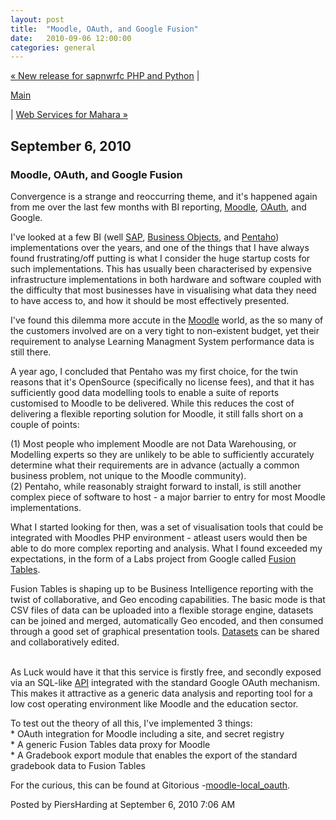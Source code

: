```yaml
---
layout: post
title:  "Moodle, OAuth, and Google Fusion"
date:   2010-09-06 12:00:00
categories: general
---
```

<p align="right">

<a href="http://www.piersharding.com/blog/archives/2009/08/new_release_for.html">&laquo; New release for sapnwrfc PHP and Python</a> |

<a href="http://www.piersharding.com/blog/">Main</a>

| <a href="http://www.piersharding.com/blog/archives/2011/06/web_services_fo.html">Web Services for Mahara &raquo;</a>

</p>

<h2>September  6, 2010</h2>

<h3>Moodle, OAuth, and Google Fusion</h3>

<p>Convergence is a strange and reoccurring theme, and it's happened again from me over the last few months with BI reporting, <a href="http://www.moodle.org">Moodle</a>, <a href="http://oauth.net">OAuth</a>, and Google.</p>

<p>I've looked at a few BI (well <a href="http://www.sdn.sap.com/irj/sdn/edw">SAP</a>, <a href="http://en.wikipedia.org/wiki/Crystal_Reports">Business Objects</a>, and <a href="http://www.pentaho.com/">Pentaho</a>) implementations over the years, and one of the things that I have always found frustrating/off putting is what I consider the huge startup costs for such implementations.  This has usually been characterised by expensive infrastructure implementations in both hardware and software coupled with the difficulty that most businesses have in visualising what data they need to have access to, and how it should be most effectively presented.</p>

<p>I've found this dilemma more accute in the <a href="http://www.moodle.org">Moodle</a> world, as the so many of the customers involved are on a very tight to non-existent budget, yet their requirement to analyse Learning Managment System performance data is still there.</p>

<p>A year ago, I concluded that Pentaho was my first choice, for the twin reasons that it's OpenSource (specifically no license fees), and that it has sufficiently good data modelling tools to enable a suite of reports customised to Moodle to be delivered.  While this reduces the cost of delivering a flexible reporting solution for Moodle, it still falls short on a couple of points:</p>

<p>(1) Most people who implement Moodle are not Data Warehousing, or Modelling experts so they are unlikely to be able to sufficiently accurately determine what their requirements are in advance (actually a common business problem, not unique to the Moodle community).<br />
(2) Pentaho, while reasonably straight forward to install, is still another complex piece of software to host - a major barrier to entry for most Moodle implementations.</p>

<p>What I started looking for then, was a set of visualisation tools that could be integrated with Moodles PHP environment - atleast users would then be able to do more complex reporting and analysis.  What I found exceeded my expectations, in the form of a Labs project from Google called <a href="http://tables.googlelabs.com/Home">Fusion Tables</a>.</p>

<p>Fusion Tables is shaping up to be Business Intelligence reporting with the twist of collaborative, and Geo encoding capabilities.  The basic mode is that CSV files of data can be uploaded into a flexible storage engine, datasets can be joined and merged, automatically Geo encoded, and then consumed through a good set of graphical presentation tools.  <a href="http://tables.googlelabs.com/DataSource?dsrcid=197026">Datasets</a> can be shared and collaboratively edited.<br />
<script src="http://www.gmodules.com/ig/ifr?url=http://www.google.com/ig/modules/bar-chart.xml&up__table_query_url=http://tables.googlelabs.com/gvizdata?tq=select+col0%252Ccol5+from+191509++skip+0+limit+228&up__table_query_refresh_interval=0&w=600&h=400&border=%23ffffff%7C3px%2C1px+solid+%23999999&synd=open&output=js"></script></p>

<p><br />
As Luck would have it that this service is firstly free, and secondly exposed via an SQL-like <a href="http://code.google.com/apis/fusiontables/">API</a> integrated with the standard Google OAuth mechanism.  This makes it attractive as a generic data analysis and reporting tool for a low cost operating environment like Moodle and the education sector.</p>

<p>To test out the theory of all this, I've implemented 3 things:<br />
 * OAuth integration for Moodle including a site, and secret registry<br />
 * A generic Fusion Tables data proxy for Moodle<br />
 * A Gradebook export module that enables the export of the standard gradebook data to Fusion Tables</p>

<p>For the curious, this can be found at Gitorious -<a href="http://gitorious.org/moodle-local_oauth/moodle-local_oauth">moodle-local_oauth</a>.</p>

<div id="a000086more"><div id="more">

</div></div>

<p class="posted">Posted by PiersHarding at September  6, 2010  7:06 AM</p>






